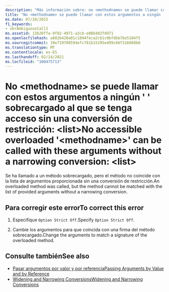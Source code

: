 ```yaml
---
description: "Más información sobre: no <methodname> se puede llamar con estos argumentos a ningún ' ' sobrecargado al que se tenga acceso sin una conversión de restricción: <list>"
title: "No <methodname> se puede llamar con estos argumentos a ningún ' ' sobrecargado al que se tenga acceso sin una conversión de restricción: <list>"
ms.date: 07/20/2015
f1_keywords:
- vbrAmbiguousCall2
ms.assetid: 13b20ffa-9f02-4971-a3cb-e08b402fd971
ms.openlocfilehash: a802b420a01c1894feca2c61c0bfdbb7be5104f5
ms.sourcegitcommit: 10e719780594efc781b15295e499c66f316068b8
ms.translationtype: MT
ms.contentlocale: es-ES
ms.lasthandoff: 02/14/2021
ms.locfileid: "100475713"
---
```

# <a name="no-accessible-overloaded-methodname-can-be-called-with-these-arguments-without-a-narrowing-conversion-list"></a><span data-ttu-id="d8af7-103">No \<methodname> se puede llamar con estos argumentos a ningún ' ' sobrecargado al que se tenga acceso sin una conversión de restricción: \<list></span><span class="sxs-lookup"><span data-stu-id="d8af7-103">No accessible overloaded '\<methodname>' can be called with these arguments without a narrowing conversion: \<list></span></span>

<span data-ttu-id="d8af7-104">Se ha llamado a un método sobrecargado, pero el método no coincide con la lista de argumentos proporcionada sin una conversión de restricción.</span><span class="sxs-lookup"><span data-stu-id="d8af7-104">An overloaded method was called, but the method cannot be matched with the list of provided arguments without a narrowing conversion.</span></span>  
  
## <a name="to-correct-this-error"></a><span data-ttu-id="d8af7-105">Para corregir este error</span><span class="sxs-lookup"><span data-stu-id="d8af7-105">To correct this error</span></span>  
  
1. <span data-ttu-id="d8af7-106">Especifique `Option Strict Off`.</span><span class="sxs-lookup"><span data-stu-id="d8af7-106">Specify `Option Strict Off`.</span></span>
  
2. <span data-ttu-id="d8af7-107">Cambie los argumentos para que coincida con una firma del método sobrecargado.</span><span class="sxs-lookup"><span data-stu-id="d8af7-107">Change the arguments to match a signature of the overloaded method.</span></span>  
  
## <a name="see-also"></a><span data-ttu-id="d8af7-108">Consulte también</span><span class="sxs-lookup"><span data-stu-id="d8af7-108">See also</span></span>

- [<span data-ttu-id="d8af7-109">Pasar argumentos por valor y por referencia</span><span class="sxs-lookup"><span data-stu-id="d8af7-109">Passing Arguments by Value and by Reference</span></span>](../programming-guide/language-features/procedures/passing-arguments-by-value-and-by-reference.md)
- [<span data-ttu-id="d8af7-110">Widening and Narrowing Conversions</span><span class="sxs-lookup"><span data-stu-id="d8af7-110">Widening and Narrowing Conversions</span></span>](../programming-guide/language-features/data-types/widening-and-narrowing-conversions.md)

